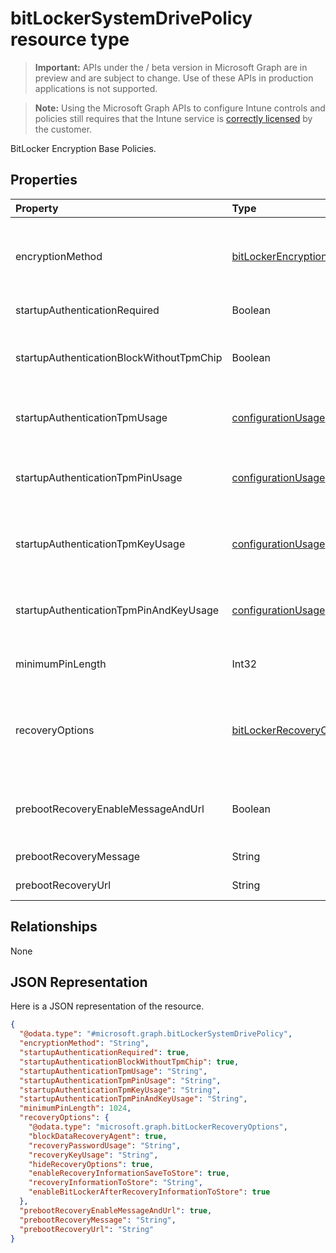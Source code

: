 ﻿# bitLockerSystemDrivePolicy resource type

> **Important:** APIs under the / beta version in Microsoft Graph are in preview and are subject to change. Use of these APIs in production applications is not supported.

> **Note:** Using the Microsoft Graph APIs to configure Intune controls and policies still requires that the Intune service is [correctly licensed](https://go.microsoft.com/fwlink/?linkid=839381) by the customer.

BitLocker Encryption Base Policies.
## Properties
|Property|Type|Description|
|:---|:---|:---|
|encryptionMethod|[bitLockerEncryptionMethod](../resources/intune-deviceconfig-bitlockerencryptionmethod.md)|Select the encryption method for operating system drives. Possible values are: `aesCbc128`, `aesCbc256`, `xtsAes128`, `xtsAes256`.|
|startupAuthenticationRequired|Boolean|Require additional authentication at startup.|
|startupAuthenticationBlockWithoutTpmChip|Boolean|Indicates whether to allow BitLocker without a compatible TPM (requires a password or a startup key on a USB flash drive).|
|startupAuthenticationTpmUsage|[configurationUsage](../resources/intune-deviceconfig-configurationusage.md)|Indicates if TPM startup is allowed/required/disallowed. Possible values are: `blocked`, `required`, `allowed`.|
|startupAuthenticationTpmPinUsage|[configurationUsage](../resources/intune-deviceconfig-configurationusage.md)|Indicates if TPM startup pin is allowed/required/disallowed. Possible values are: `blocked`, `required`, `allowed`.|
|startupAuthenticationTpmKeyUsage|[configurationUsage](../resources/intune-deviceconfig-configurationusage.md)|Indicates if TPM startup key is allowed/required/disallowed. Possible values are: `blocked`, `required`, `allowed`.|
|startupAuthenticationTpmPinAndKeyUsage|[configurationUsage](../resources/intune-deviceconfig-configurationusage.md)|Indicates if TPM startup pin key and key are allowed/required/disallowed. Possible values are: `blocked`, `required`, `allowed`.|
|minimumPinLength|Int32|Indicates the minimum length of startup pin. Valid values 4 to 20|
|recoveryOptions|[bitLockerRecoveryOptions](../resources/intune-deviceconfig-bitlockerrecoveryoptions.md)|Allows to recover BitLocker encrypted operating system drives in the absence of the required startup key information. This policy setting is applied when you turn on BitLocker.|
|prebootRecoveryEnableMessageAndUrl|Boolean|Enable pre-boot recovery message and Url. If requireStartupAuthentication is false, this value does not affect.|
|prebootRecoveryMessage|String|Defines a custom recovery message.|
|prebootRecoveryUrl|String|Defines a custom recovery URL.|

## Relationships
None
## JSON Representation
Here is a JSON representation of the resource.
<!-- {
  "blockType": "resource",
  "@odata.type": "microsoft.graph.bitLockerSystemDrivePolicy"
}
-->
``` json
{
  "@odata.type": "#microsoft.graph.bitLockerSystemDrivePolicy",
  "encryptionMethod": "String",
  "startupAuthenticationRequired": true,
  "startupAuthenticationBlockWithoutTpmChip": true,
  "startupAuthenticationTpmUsage": "String",
  "startupAuthenticationTpmPinUsage": "String",
  "startupAuthenticationTpmKeyUsage": "String",
  "startupAuthenticationTpmPinAndKeyUsage": "String",
  "minimumPinLength": 1024,
  "recoveryOptions": {
    "@odata.type": "microsoft.graph.bitLockerRecoveryOptions",
    "blockDataRecoveryAgent": true,
    "recoveryPasswordUsage": "String",
    "recoveryKeyUsage": "String",
    "hideRecoveryOptions": true,
    "enableRecoveryInformationSaveToStore": true,
    "recoveryInformationToStore": "String",
    "enableBitLockerAfterRecoveryInformationToStore": true
  },
  "prebootRecoveryEnableMessageAndUrl": true,
  "prebootRecoveryMessage": "String",
  "prebootRecoveryUrl": "String"
}
```











